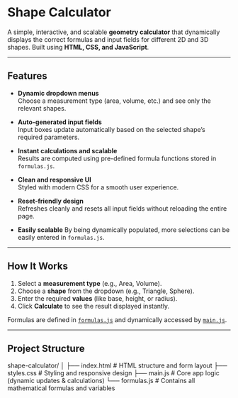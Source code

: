 # Shape Calculator

A simple, interactive, and scalable **geometry calculator** that dynamically displays the correct formulas and input fields for different 2D and 3D shapes. Built using **HTML, CSS, and JavaScript**.

---

## Features

- **Dynamic dropdown menus**  
  Choose a measurement type (area, volume, etc.) and see only the relevant shapes.

- **Auto-generated input fields**  
  Input boxes update automatically based on the selected shape’s required parameters.

- **Instant calculations and scalable**  
  Results are computed using pre-defined formula functions stored in `formulas.js`.

- **Clean and responsive UI**  
  Styled with modern CSS for a smooth user experience.

- **Reset-friendly design**  
  Refreshes cleanly and resets all input fields without reloading the entire page.

- **Easily scalable** 
  By being dynamically populated, more selections can be easily entered in `formulas.js`.

---

## How It Works

1. Select a **measurement type** (e.g., Area, Volume).  
2. Choose a **shape** from the dropdown (e.g., Triangle, Sphere).  
3. Enter the required **values** (like base, height, or radius).  
4. Click **Calculate** to see the result displayed instantly.

Formulas are defined in [`formulas.js`](./formulas.js) and dynamically accessed by [`main.js`](./main.js).

---

## Project Structure

shape-calculator/
│
├── index.html # HTML structure and form layout
├── styles.css # Styling and responsive design
├── main.js # Core app logic (dynamic updates & calculations)
└── formulas.js # Contains all mathematical formulas and variables

